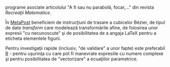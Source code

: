 programe asociate articolului "A fi sau nu parabolă, focar,..." din revista *Recreaţii Matematice*.

În [MetaPost](https://en.wikipedia.org/wiki/MetaPost) beneficiem de instrucţiuni de trasare a cubicelor Bézier, de tipul de date *transform* care modelează transformările afine, de folosirea unor expresii "cu necunoscute" şi de posibilitatea de a angaja LaTeX pentru a eticheta elementele figurii.

Pentru investigaţii rapide (inclusiv, "de validare" a unor fapte) este preferabil 
[R](https://www.r-project.org/) - pentru uşurinţa cu care pot fi manevrate expresiile cu numere complexe şi pentru posibilitatea de "vectorizare" a ecuaţiilor parametrice.


